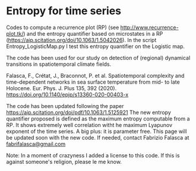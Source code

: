 # Entropy for time series

Codes to compute a recurrence plot (RP) (see http://www.recurrence-plot.tk/) and the entropy quantifier based on microstates in a RP (https://aip.scitation.org/doi/10.1063/1.5042026).
In the script Entropy_LogisticMap.py I test this entropy quantifier on the Logistic map.

The code has been used for our study on detection of (regional) dynamical transitions in spatiotemporal climate fields. 

Falasca, F., Crétat, J., Braconnot, P. et al. Spatiotemporal complexity and time-dependent networks in sea surface temperature from mid- to late Holocene. Eur. Phys. J. Plus 135, 392 (2020). https://doi.org/10.1140/epjp/s13360-020-00403-x

The code has been updated following the paper https://aip.scitation.org/doi/pdf/10.1063/1.5125921
The new entropy quantifier proposed is defined as the maximum entropy computable from a RP. It shows extremely
well correlation witht he maximum Lyapunov exponent of the time series. A big plus: it is parameter free.
This page will be updated soon with the new code. If needed, contact Fabrizio Falasca at fabrifalasca@gmail.com


Note: In a moment of crazyness I added a license to this code. If this is against someone's religion, please le me know.
